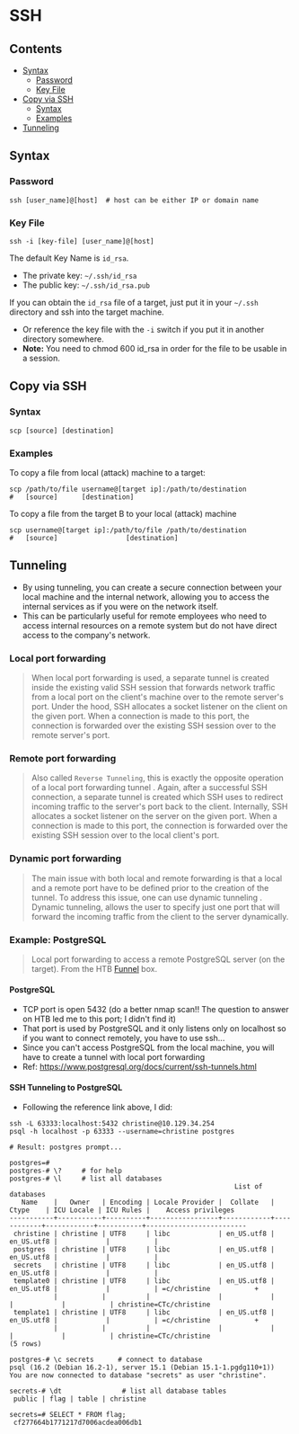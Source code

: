 # SSH

## Contents
- [Syntax](#syntax)
  - [Password](#password)
  - [Key File](#key-file)
- [Copy via SSH](#copy-via-ssh)
  - [Syntax](#syntax-1)
  - [Examples](#examples)
- [Tunneling](#tunneling)

## Syntax

### Password
```
ssh [user_name]@[host]  # host can be either IP or domain name
```

### Key File
```
ssh -i [key-file] [user_name]@[host]
```

The default Key Name is `id_rsa`.
- The private key: `~/.ssh/id_rsa`
- The public key: `~/.ssh/id_rsa.pub`

If you can obtain the `id_rsa` file of a target, just put it in your `~/.ssh` directory and ssh into the target machine. 
- Or reference the key file with the `-i` switch if you put it in another directory somewhere.
- **Note:** You need to chmod 600 id_rsa in order for the file to be usable in a session.

## Copy via SSH

### Syntax
```
scp [source] [destination]
```

### Examples

To copy a file from local (attack) machine to a target:
```
scp /path/to/file username@[target ip]:/path/to/destination
#   [source]      [destination]           
```

To copy a file from the target B to your local (attack) machine
```
scp username@[target ip]:/path/to/file /path/to/destination
#   [source]                 [destination]
```

## Tunneling
- By using tunneling, you can create a secure connection between your local machine and the internal network, allowing you to access the internal services as if you were on the network itself.
- This can be particularly useful for remote employees who need to access internal resources on a remote system but do not have direct access to the company's network. 

###  Local port forwarding
> When local port forwarding is used, a separate tunnel is created inside the existing valid SSH session that forwards network traffic from a local port on the client's machine over to the remote server's port. Under the hood, SSH allocates a socket listener on the client on the given port. When a connection is made to this port, the connection is forwarded over the existing SSH session over to the remote server's port.

### Remote port forwarding
> Also called `Reverse Tunneling`, this is exactly the opposite operation of a local port forwarding tunnel . Again, after a successful SSH connection, a separate tunnel is created which SSH uses to redirect incoming traffic to the server's port back to the client. Internally, SSH allocates a socket listener on the server on the given port. When a connection is made to this port, the connection is forwarded over the existing SSH session over to the local client's port.

### Dynamic port forwarding
> The main issue with both local and remote forwarding is that a local and a remote port have to be defined prior to the creation of the tunnel. To address this issue, one can use dynamic tunneling . Dynamic tunneling, allows the user to specify just one port that will forward the incoming traffic from the client to the server dynamically.

### Example: PostgreSQL
> Local port forwarding to access a remote PostgreSQL server (on the target). From the HTB [Funnel](Hack-the-Box/00_Starting_Point/16_funnel.md) box.

#### PostgreSQL
- TCP port is open 5432 (do a better nmap scan!! The question to answer on HTB led me to this port; I didn't find it)
- That port is used by PostgreSQL and it only listens only on localhost so if you want to connect remotely, you have to use ssh...
- Since you can't access PostgreSQL from the local machine, you will have to create a tunnel with local port forwarding
- Ref: https://www.postgresql.org/docs/current/ssh-tunnels.html

#### SSH Tunneling to PostgreSQL
- Following the reference link above, I did: 
```
ssh -L 63333:localhost:5432 christine@10.129.34.254
psql -h localhost -p 63333 --username=christine postgres

# Result: postgres prompt...

postgres=# 
postgres-# \?     # for help
postgres-# \l     # list all databases
                                                        List of databases                                                                                   
   Name    |   Owner   | Encoding | Locale Provider |  Collate   |   Ctype    | ICU Locale | ICU Rules |    Access privileges                               
-----------+-----------+----------+-----------------+------------+------------+------------+-----------+-------------------------                           
 christine | christine | UTF8     | libc            | en_US.utf8 | en_US.utf8 |            |           |                                                    
 postgres  | christine | UTF8     | libc            | en_US.utf8 | en_US.utf8 |            |           |                                                    
 secrets   | christine | UTF8     | libc            | en_US.utf8 | en_US.utf8 |            |           |                                                    
 template0 | christine | UTF8     | libc            | en_US.utf8 | en_US.utf8 |            |           | =c/christine           +                           
           |           |          |                 |            |            |            |           | christine=CTc/christine                            
 template1 | christine | UTF8     | libc            | en_US.utf8 | en_US.utf8 |            |           | =c/christine           +                           
           |           |          |                 |            |            |            |           | christine=CTc/christine                            
(5 rows)  

postgres-# \c secrets      # connect to database
psql (16.2 (Debian 16.2-1), server 15.1 (Debian 15.1-1.pgdg110+1))                                                                                          
You are now connected to database "secrets" as user "christine". 

secrets-# \dt               # list all database tables
 public | flag | table | christine

secrets=# SELECT * FROM flag;
 cf277664b1771217d7006acdea006db1

```


